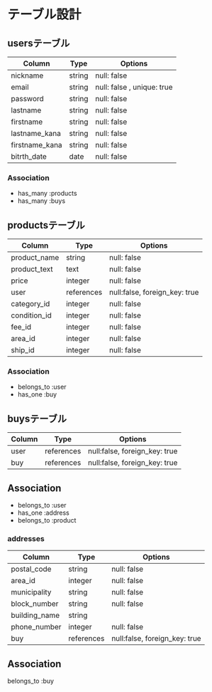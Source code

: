 # テーブル設計

## usersテーブル
| Column         | Type    | Options                       |
| -------------- | ------- | ----------------------------- |
| nickname       | string  | null:  false                  |
| email          | string  | null:  false ,   unique: true |
| password       | string  | null:  false                  |
| lastname       | string  | null:  false                  |
| firstname      | string  | null:  false                  |
| lastname_kana  | string  | null:  false                  |
| firstname_kana | string  | null:  false                  |
| bitrth_date    | date | null:  false                  |



### Association
- has_many :products
- has_many :buys



## productsテーブル
| Column         | Type       | Options                       |
| -------------- | ------- | ----------------------------- |
| product_name   | string       | null:  false                  |
| product_text   | text       | null:  false                  |
| price          | integer    | null:  false                  |
| user    | references | null:false, foreign_key: true |
| category_id       | integer    | null:  false                  |
| condition_id      | integer     | null:  false                  |
| fee_id   | integer     | null:  false                  |
| area_id | integer     | null:  false                  |
| ship_id       | integer     | null:  false                  |


### Association
- belongs_to :user
- has_one :buy



## buysテーブル 
| Column         | Type       | Options               |
| -------------- | ------- | ----------------------------- |
|user          |references | null:false, foreign_key: true |
|buy    |  references | null:false, foreign_key: true |


## Association
- belongs_to :user
- has_one :address
- belongs_to :product




### addresses
| Column         | Type       | Options               |
| -------------- | ------- | ----------------------------- |
|   postal_code | string   |  null:  false    |
| area_id | integer     | null:  false                  |
|   municipality    |   string  |   null:  false    |
|   block_number    |   string |   null:  false    |
|   building_name   |   string   |     |
|   phone_number    | integer   | null:  false    |
|   buy |references | null:false, foreign_key: true |


## Association
belongs_to :buy